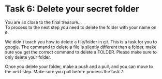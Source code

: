 # Task 6: Delete your secret folder

You are so close to the final treasure...<br>
To process to the next step you need to delete the folder with your name on it.

We didn't teach you how to delete a file/folder in git. This is a task for you to google.
The command to delete a file is silently different than a folder, make sure you get the correct command to delete a FOLDER.
Please make sure to only delete your folder. 

Once you delete your folder, make a push and a pull, and you can move to the next step.
Make sure you pull before process the task 7.
